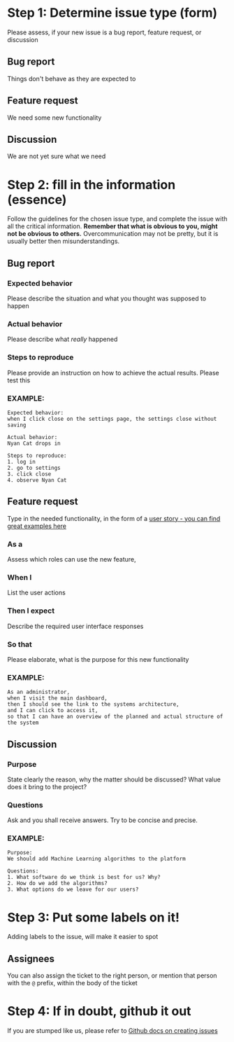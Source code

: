 # Step 1: Determine issue type (form)
Please assess, if your new issue is a bug report, feature request, or discussion

## Bug report
Things don't behave as they are expected to

## Feature request
We need some new functionality

## Discussion
We are not yet sure what we need

# Step 2: fill in the information (essence)
Follow the guidelines for the chosen issue type, and complete the issue with all the critical information.
**Remember that what is obvious to you, might not be obvious to others.** Overcommunication may not be pretty, but it is usually better then misunderstandings.

## Bug report
### Expected behavior
Please describe the situation and what you thought was supposed to happen
### Actual behavior
Please describe what _really_ happened
### Steps to reproduce
Please provide an instruction on how to achieve the actual results. Please test this 
### EXAMPLE:
```
Expected behavior:
when I click close on the settings page, the settings close without saving

Actual behavior:
Nyan Cat drops in

Steps to reproduce:
1. log in
2. go to settings
3. click close
4. observe Nyan Cat
```

## Feature request
Type in the needed functionality, in the form of a [user story - you can find great examples here](https://en.wikipedia.org/wiki/User_story)
### As a <user type>
Assess which roles can use the new feature,
### When I <do this>
List the user actions
### Then I expect <the response>
Describe the required user interface responses
### So that <value added>
Please elaborate, what is the purpose for this new functionality
### EXAMPLE:
```
As an administrator,
when I visit the main dashboard,
then I should see the link to the systems architecture,
and I can click to access it,
so that I can have an overview of the planned and actual structure of the system
```

## Discussion
### Purpose
State clearly the reason, why the matter should be discussed? What value does it bring to the project?
### Questions
Ask and you shall receive answers. Try to be concise and precise.
### EXAMPLE:
```
Purpose:
We should add Machine Learning algorithms to the platform

Questions:
1. What software do we think is best for us? Why?
2. How do we add the algorithms?
3. What options do we leave for our users?
```

# Step 3: Put some labels on it!
Adding labels to the issue, will make it easier to spot
## Assignees
You can also assign the ticket to the right person, or mention that person with the `@` prefix, within the body of the ticket

# Step 4: If in doubt, github it out
If you are stumped like us, please refer to [Github docs on creating issues](https://help.github.com/articles/creating-an-issue-template-for-your-repository/)

